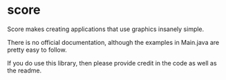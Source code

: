 # score
Score makes creating applications that use graphics insanely simple.

There is no official documentation, although the examples in Main.java are pretty easy to follow.

If you do use this library, then please provide credit in the code as well as the readme.

